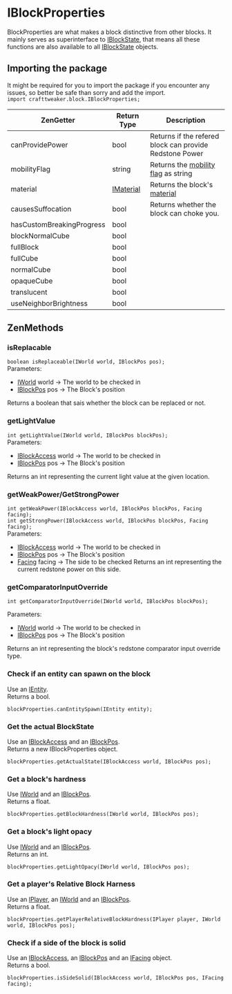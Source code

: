 # IBlockProperties

BlockProperties are what makes a block distinctive from other blocks. It mainly serves as superinterface to [IBlockState](/Vanilla/Blocks/IBlockState/), that means all these functions are also available to all [IBlockState](/Vanilla/Blocks/IBlockState/) objects.

## Importing the package
It might be required for you to import the package if you encounter any issues, so better be safe than sorry and add the import.  
`import crafttweaker.block.IBlockProperties;` 

|ZenGetter                  | Return Type                                                          | Description                                                |
|---------------------------|----------------------------------------------------------------------|------------------------------------------------------------|
|canProvidePower            | bool                                                                 | Returns if the refered block can provide Redstone Power    |
|mobilityFlag               | string                                                               | Returns the [mobility flag](/Vanilla/Blocks/IMobilityFlag/) as string       |
|material                   | [IMaterial](/Vanilla/Blocks/IMaterial/)                              | Returns the block's [material](/Vanilla/Blocks/IMaterial/) |
|causesSuffocation          | bool                                                                 | Returns whether the block can choke you.                   |
|hasCustomBreakingProgress  | bool                                                                 |                                                            |
|blockNormalCube            | bool                                                                 |                                                            |
|fullBlock                  | bool                                                                 |                                                            |
|fullCube                   | bool                                                                 |                                                            |
|normalCube                 | bool                                                                 |                                                            |
|opaqueCube                 | bool                                                                 |                                                            |
|translucent                | bool                                                                 |                                                            |
|useNeighborBrightness      | bool                                                                 |                                                            |

## ZenMethods
### isReplacable
`boolean isReplaceable(IWorld world, IBlockPos pos);`  
Parameters:

- [IWorld](/Vanilla/World/IWorld/) world → The world to be checked in
- [IBlockPos](/Vanilla/World/IBlockPos/) pos → The Block's position

Returns a boolean that sais whether the block can be replaced or not.


### getLightValue
`int getLightValue(IWorld world, IBlockPos blockPos);`  
Parameters:

- [IBlockAccess](/Vanilla/World/IBlockAccess/) world → The world to be checked in
- [IBlockPos](/Vanilla/World/IBlockPos/) pos → The Block's position

Returns an int representing the current light value at the given location.

### getWeakPower/GetStrongPower
`int getWeakPower(IBlockAccess world, IBlockPos blockPos, Facing facing);`  
`int getStrongPower(IBlockAccess world, IBlockPos blockPos, Facing facing);`  
Parameters:

- [IBlockAccess](/Vanilla/World/IBlockAccess/) world → The world to be checked in
- [IBlockPos](/Vanilla/World/IBlockPos/) pos → The Block's position
- [Facing](/Vanilla/World/IFacing/) facing → The side to be checked
Returns an int representing the current redstone power on this side.

### getComparatorInputOverride
`int getComparatorInputOverride(IWorld world, IBlockPos blockPos);`

Parameters:

- [IWorld](/Vanilla/World/IWorld/) world → The world to be checked in
- [IBlockPos](/Vanilla/World/IBlockPos/) pos → The Block's position

Returns an int representing the block's redstone comparator input override type.


### Check if an entity can spawn on the block

Use an [IEntity](/Vanilla/Entities/IEntity/).  
Returns a bool.
```
blockProperties.canEntitySpawn(IEntity entity);
```

### Get the actual BlockState

Use an [IBlockAccess](/Vanilla/World/IBlockAccess/) and an [IBlockPos](/Vanilla/World/IBlockPos/).  
Returns a new IBlockProperties object.

```
blockProperties.getActualState(IBlockAccess world, IBlockPos pos);
```

### Get a block's hardness

Use [IWorld](/Vanilla/World/IWorld/) and an [IBlockPos](/Vanilla/World/IBlockPos/).  
Returns a float.
```
blockProperties.getBlockHardness(IWorld world, IBlockPos pos);
```

### Get a block's light opacy

Use [IWorld](/Vanilla/World/IWorld/) and an [IBlockPos](/Vanilla/World/IBlockPos/).  
Returns an int.
```
blockProperties.getLightOpacy(IWorld world, IBlockPos pos);
```

### Get a player's Relative Block Harness

Use an [IPlayer](/Vanilla/Players/IPlayer/), an [IWorld](/Vanilla/World/IWorld/) and an [IBlockPos](/Vanilla/World/IBlockPos/).  
Returns a float.
```
blockProperties.getPlayerRelativeBlockHardness(IPlayer player, IWorld world, IBlockPos pos);
```

### Check if a side of the block is solid

Use an [IBlockAccess](/Vanilla/World/IBlockAccess/), an [IBlockPos](/Vanilla/World/IBlockPos/) and an [IFacing](/Vanilla/World/IFacing/) object.  
Returns a bool.
```
blockProperties.isSideSolid(IBlockAccess world, IBlockPos pos, IFacing facing);
```